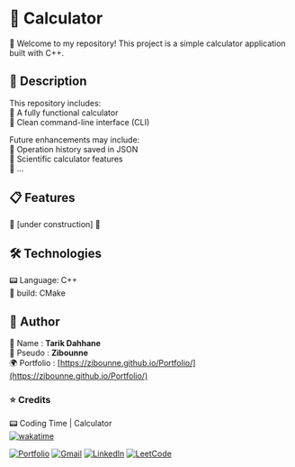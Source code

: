 # 📌 Calculator

🔹 Welcome to my repository! This project is a simple calculator application built with C++.

## 📜 Description

This repository includes:<br>
🔹 A fully functional calculator<br>
🔹 Clean command-line interface (CLI)<br>

Future enhancements may include:<br>
🔹 Operation history saved in JSON<br>
🔹 Scientific calculator features<br>
🔹 ...

## 📋 Features

🚧 [under construction] 🚧

## 🛠️ Technologies

📟 Language: C++<br>
🔧 build: CMake

## 👤 Author

📝 Name : **Tarik Dahhane**
<br>
📝 Pseudo : **Zibounne**
<br>
🌍 Portfolio : [https://zibounne.github.io/Portfolio/](https://zibounne.github.io/Portfolio/)

### ⭐ Credits

📟 Coding Time | Calculator
<br>
[![wakatime](https://wakatime.com/badge/user/018ee67a-8597-4af3-ab6a-199ac4f20f9d/project/018f0124-ebcd-438a-85b9-d0d67f28d2e8.svg)](https://wakatime.com/badge/user/018ee67a-8597-4af3-ab6a-199ac4f20f9d/project/018f0124-ebcd-438a-85b9-d0d67f28d2e8)
<br>

[![Portfolio](https://img.shields.io/badge/Portfolio-%23000000.svg?style=for-the-badge)](https://zibounne.github.io/Portfolio/) [![Gmail](https://img.shields.io/badge/Gmail-D14836?style=for-the-badge&logo=gmail&logoColor=white)](mailto:tarik.dahhane.pro@gmail.com) [![LinkedIn](https://img.shields.io/badge/linkedin-%230077B5.svg?style=for-the-badge&logo=linkedin&logoColor=white)](https://www.linkedin.com/in/tarik-dahhane-0777b3313)  [![LeetCode](https://img.shields.io/badge/LeetCode-FFA116?style=for-the-badge&logo=leetcode&logoColor=white)](https://leetcode.com/u/zibounne/)
